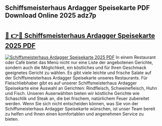 ## Schiffsmeisterhaus Ardagger Speisekarte PDF Download Online 2025 adz7p

# <h2><a href="http://gc5nd5.nevu.top/?p=Schiffsmeisterhaus+Ardagger+Speisekarte">🔗 👉🔴 Schiffsmeisterhaus Ardagger Speisekarte 2025 PDF</a></h2>

[![Schiffsmeisterhaus Ardagger Speisekarte 2025 PDF](https://i.imgur.com/dBaPXMq.png)](http://gc5nd5.nevu.top/?p=Schiffsmeisterhaus+Ardagger+Speisekarte)
In einem Restaurant oder Café bietet das Menü nicht nur eine Liste der angebotenen Gerichte, sondern auch die Möglichkeit, ein köstliches und für Ihren Geschmack geeignetes Gericht zu wählen. Es gibt viele leichte und frische Salate auf der Schiffsmeisterhaus Ardagger Speisekarte unseres Restaurants. Für Fleischliebhaber gibt es auf unserer Schiffsmeisterhaus Ardagger Speisekarte eine Auswahl an Gerichten: Rindfleisch, Schweinefleisch, Huhn und Fisch. Unseren Auserwählten bieten wir köstliche Gerichte wie Schaschlik und Steak an, die bei frischem, natürlichem Feuer zubereitet werden. Wenn Sie sich nicht entscheiden können, was Sie von der Schiffsmeisterhaus Ardagger Speisekarte wünschen, ist unser Team bereit zu helfen und Ihnen einen komfortablen und angenehmen Service zu bieten.
